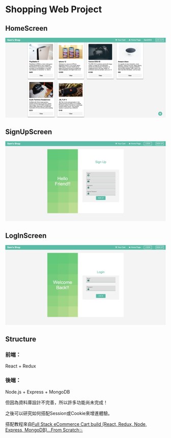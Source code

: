 Shopping Web Project
===

## HomeScreen

![HomeScreen](https://github.com/Sam-0403/ShoppingWebProject/blob/master/img/HomeScreen.jpg)

## SignUpScreen

![SignUpScreen](https://github.com/Sam-0403/ShoppingWebProject/blob/master/img/SignUpScreen.jpg)

## LogInScreen

![LoginScreen](https://github.com/Sam-0403/ShoppingWebProject/blob/master/img/LogInScreen.jpg)

## Structure

### 前端：
React + Redux
### 後端：
Node.js + Express + MongoDB

但因為資料庫設計不完善，所以許多功能尚未完成！

之後可以研究如何搭配Session或Cookie來增進體驗。

搭配教程來自[Full Stack eCommerce Cart build (React, Redux, Node, Express, MongoDB)...From Scratch💥](https://youtu.be/0divhP3pEsg)
